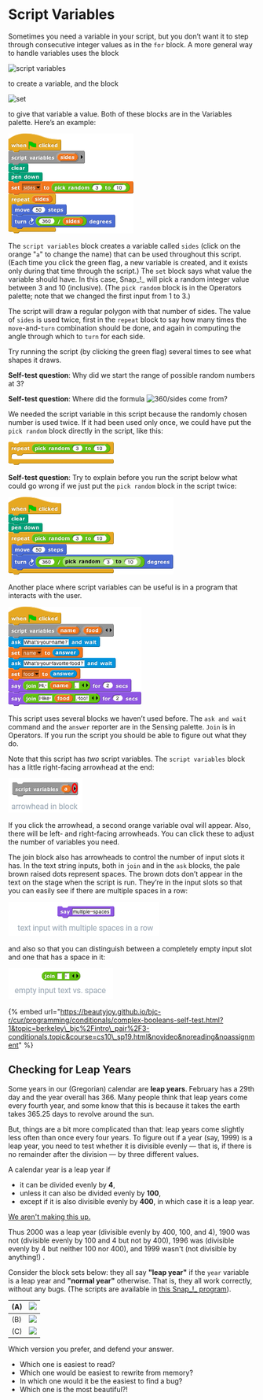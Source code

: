 # Script Variables

Sometimes you need a variable in your script, but you don’t want it to step through consecutive integer values as in the `for` block. A more general way to handle variables uses the block

![script variables](https://beautyjoy.github.io/bjc-r/img/prog/scriptvar.png)

to create a variable, and the block

![set](https://beautyjoy.github.io/bjc-r/img/prog/set.png)

to give that variable a value. Both of these blocks are in the Variables palette. Here’s an example:

![](../.gitbook/assets/image%20%2894%29.png)

The `script variables` block creates a variable called `sides` \(click on the orange "`a`" to change the name\) that can be used throughout this script. \(Each time you click the green flag, a new variable is created, and it exists only during that time through the script.\) The `set` block says what value the variable should have. In this case, Snap_!_ will pick a random integer value between 3 and 10 \(inclusive\). \(The `pick random` block is in the Operators palette; note that we changed the first input from 1 to 3.\) 

The script will draw a regular polygon with that number of sides. The value of `sides` is used twice, first in the `repeat` block to say how many times the `move`-and-`turn` combination should be done, and again in computing the angle through which to `turn` for each side.

Try running the script \(by clicking the green flag\) several times to see what shapes it draws.

**Self-test question**: Why did we start the range of possible random numbers at 3?

**Self-test question**: Where did the formula ![360/sides](https://beautyjoy.github.io/bjc-r/img/prog/360-over-sides.png) come from?

We needed the script variable in this script because the randomly chosen number is used twice. If it had been used only once, we could have put the `pick random` block directly in the script, like this:

![](../.gitbook/assets/image%20%28123%29.png)

**Self-test question**: Try to explain before you run the script below what could go wrong if we just put the `pick random` block in the script twice:

![](../.gitbook/assets/image%20%2892%29.png)

Another place where script variables can be useful is in a program that interacts with the user.

![](../.gitbook/assets/image%20%2896%29.png)

This script uses several blocks we haven’t used before. The `ask and wait` command and the `answer` reporter are in the Sensing palette. `Join` is in Operators. If you run the script you should be able to figure out what they do.

Note that this script has _two_ script variables. The `script variables` block has a little right-facing arrowhead at the end:

![](../.gitbook/assets/image%20%2864%29.png)

If you click the arrowhead, a second orange variable oval will appear. Also, there will be left- and right-facing arrowheads. You can click these to adjust the number of variables you need.

The join block also has arrowheads to control the number of input slots it has. In the text string inputs, both in `join` and in the `ask` blocks, the pale brown raised dots represent spaces. The brown dots don’t appear in the text on the stage when the script is run. They’re in the input slots so that you can easily see if there are multiple spaces in a row:

![](../.gitbook/assets/image%20%28111%29.png)

and also so that you can distinguish between a completely empty input slot and one that has a space in it:

![](../.gitbook/assets/image%20%2846%29.png)

{% embed url="https://beautyjoy.github.io/bjc-r/cur/programming/conditionals/complex-booleans-self-test.html?1&topic=berkeley\_bjc%2Fintro\_pair%2F3-conditionals.topic&course=cs10\_sp19.html&novideo&noreading&noassignment" %}

## Checking for Leap Years

Some years in our \(Gregorian\) calendar are **leap years**. February has a 29th day and the year overall has 366. Many people think that leap years come every fourth year, and some know that this is because it takes the earth takes 365.25 days to revolve around the sun.

But, things are a bit more complicated than that: leap years come slightly less often than once every four years. To figure out if a year \(say, 1999\) is a leap year, you need to test whether it is divisible evenly — that is, if there is no remainder after the division — by three different values.

A calendar year is a leap year if

* it can be divided evenly by **4**,
* unless it can also be divided evenly by **100**,
* except if it is also divisible evenly by **400**, in which case it is a leap year.

[We aren't making this up.](http://en.wikipedia.org/wiki/Leap_year#Gregorian_calendar)

Thus 2000 was a leap year \(divisible evenly by 400, 100, and 4\), 1900 was not \(divisible evenly by 100 and 4 but not by 400\), 1996 was \(divisible evenly by 4 but neither 100 nor 400\), and 1999 wasn't \(not divisible by anything!\) .

Consider the block sets below: they all say **"leap year"** if the `year` variable is a leap year and **"normal year"** otherwise. That is, they all work correctly, without any bugs. \(The scripts are available in [this Snap_!_ program](http://snap.berkeley.edu/snapsource/snap.html#open:https://beautyjoy.github.io/bjc-r/prog/conditionals/dates/is-leap-year.xml)\).

| \(A\)   | ![](https://beautyjoy.github.io/bjc-r/img/cond/leap-year-script-boolean.png) |
| :--- | :--- |
| \(B\)   | ![](https://beautyjoy.github.io/bjc-r/img/cond/leap-year-script-conditional-1.png) |
| \(C\)   | ![](https://beautyjoy.github.io/bjc-r/img/cond/leap-year-script-conditional-2.png) |

Which version you prefer, and defend your answer.

* Which one is easiest to read?
* Which one would be easiest to rewrite from memory?
* In which one would it be the easiest to find a bug?
* Which one is the most beautiful?!

